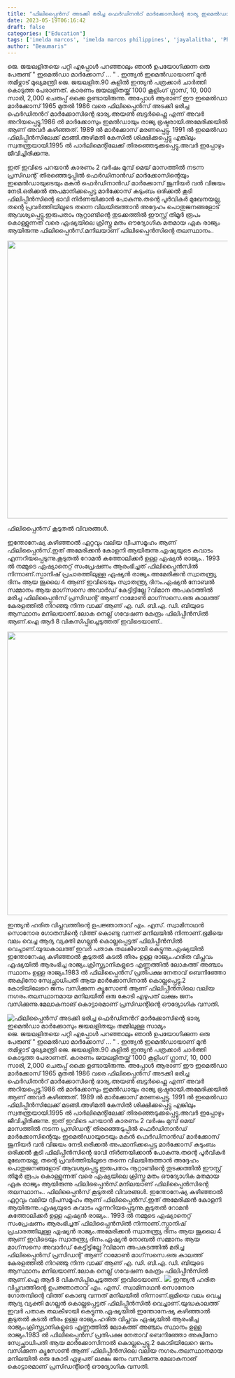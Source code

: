```yaml
---
title: "ഫിലിപ്പൈൻസ് അടക്കി ഭരിച്ച ഫെർഡിനൻറ് മാർക്കോസിന്റെ ഭാര്യ ഇമെൽഡാ മാർക്കോസും ജയലളിതയും തമ്മിലുള്ള സാമ്യം"
date: 2023-05-19T06:16:42
draft: false
categories: ["Education"]
tags: ['imelda marcos', 'imelda marcos philippines', 'jayalalitha', 'Philippines']
author: "Beaumaris"
---
```


ജെ. ജയലളിതയെ പറ്റി എപ്പോൾ പറഞ്ഞാലും ഞാൻ ഉപയോഗിക്കുന്ന ഒരു പേരുണ്ട് " ഇമെൽഡാ മാർക്കോസ് ... " . ഇന്ത്യൻ ഇമെൽഡായാണ് മുൻ തമിഴ്നാട് മുഖ്യമന്ത്രി ജെ. ജയലളിത.90 കളിൽ ഇന്ത്യൻ പത്രക്കാർ ചാർത്തി കൊടുത്ത പേരാണത്. കാരണം ജയലളിതയ്ക്ക് 1000 കൂളിംഗ് ഗ്ലാസ്, 10, 000 സാരി, 2,000 ചെരുപ്പ് ഒക്കെ ഉണ്ടായിരുന്നു. അപ്പോൾ ആരാണ് ഈ ഇമെൽഡാ മാർക്കോസ് 1965 മുതൽ 1986 വരെ ഫിലിപ്പൈൻസ് അടക്കി ഭരിച്ച ഫെർഡിനൻറ് മാർക്കോസിന്റെ ഭാര്യ.അയൺ ബട്ടർഫ്ലൈ എന്ന് അവർ അറിയപ്പെട്ടു.1986 ൽ മാർക്കോസും ഇമൽഡായും രാജ്യ ഭ്രഷ്ടരായി.അമേരിക്കയിൽ ആണ് അവർ കഴിഞ്ഞത്. 1989 ൽ മാർക്കോസ് മരണപ്പെട്ടു. 1991 ൽ ഇമെൽഡാ ഫിലിപ്പീൻസിലേക്ക് മടങ്ങി.അഴിമതി കേസിൽ ശിക്ഷിക്കപ്പെട്ടു എങ്കിലും സ്വതന്ത്രയായി.1995 ൽ പാർലിമെന്റിലേക്ക് തിരഞ്ഞെടുക്കപ്പെട്ടു.അവർ ഇപ്പോഴും ജീവിച്ചിരിക്കുന്നു.

ഇത് ഇവിടെ പറയാൻ കാരണം 2 വർഷം മുമ്പ് മെയ്‌ മാസത്തിൽ നടന്ന പ്രസിഡന്റ് തിരഞ്ഞെടുപ്പിൽ ഫെർഡിനാൻഡ് മാർക്കോസിന്റെയും ഇമെൽഡായുടെയും മകൻ ഫെർഡിനാൻഡ് മാർക്കോസ് ജൂനിയർ വൻ വിജയം നേടി.ഒരിക്കൽ അപമാനിക്കപ്പെട്ട മാർക്കോസ് കുടുംബം ഒരിക്കൽ കൂടി ഫിലിപ്പീൻസിന്റെ ഭാവി നിർണയിക്കാൻ പോകുന്നു.തന്റെ പൂർവികർ മുഖേനയല്ല, തന്റെ പ്രവർത്തിയിലൂടെ തന്നെ വിലയിരുത്താൻ അദ്ദേഹം പൊതുജനങ്ങളോട് ആവശ്യപ്പെട്ടു.ഇരുപതാം നൂറ്റാണ്ടിന്റെ തുടക്കത്തിൽ ഈസ്റ്റ്‌ തിമൂർ രൂപം കൊള്ളുന്നത് വരെ ഏഷ്യയിലെ ക്രിസ്തു മതം ഔദ്യോഗിക മതമായ ഏക രാജ്യം ആയിരുന്നു ഫിലിപ്പൈൻസ്.മനിലയാണ് ഫിലിപ്പൈൻസിന്റെ തലസ്ഥാനം..

<a href="https://cdn.boolokam.com/articles/2023/05/wffff.jpg"><img class="size-large wp-image-396023" src="https://cdn.boolokam.com/articles/2023/05/wffff-1024x810.jpg" alt="" width="800" height="633" /></a>

ഫിലിപ്പൈൻസ് കൂടുതൽ വിവരങ്ങൾ.

ഇന്തോനേഷ്യ കഴിഞ്ഞാൽ ഏറ്റവും വലിയ ദ്വീപസമൂഹം ആണ് ഫിലിപ്പൈൻസ്.ഇത് അമേരിക്കൻ കോളനി ആയിരുന്നു.ഏഷ്യയുടെ കവാടം എന്നറിയപ്പെടുന്നു.കൂടുതൽ റോമൻ കത്തോലിക്കർ ഉള്ള ഏഷ്യൻ രാജ്യം.. 1993 ൽ നമ്മുടെ ഏഷ്യാനെറ്റ്‌ സംപ്രേഷണം ആരംഭിച്ചത് ഫിലിപ്പൈൻസിൽ നിന്നാണ്.സ്പാനിഷ് പ്രചാരത്തിലുള്ള ഏഷ്യൻ രാജ്യം.അമേരിക്കൻ സ്വാതന്ത്ര്യ ദിനം ആയ ജൂലൈ 4 ആണ് ഇവിടെയും സ്വാതന്ത്ര്യ ദിനം.ഏഷ്യൻ നോബൽ സമ്മാനം ആയ മാഗ്‌സസെ അവാർഡ് കേട്ടിട്ടില്ലേ ?വിമാന അപകടത്തിൽ മരിച്ച ഫിലിപ്പൈൻസ് പ്രസിഡന്റ്‌ ആണ് റാമോൺ മാഗ്‌സസെ.ഒരു കാലത്ത് കേരളത്തിൽ നിറഞ്ഞു നിന്ന വാക്ക് ആണ് എ. ഡി. ബി.എ. ഡി. ബിയുടെ ആസ്ഥാനം മനിലയാണ്.ലോക നെല്ല് ഗവേഷണ കേന്ദ്രം ഫിലിപ്പീൻസിൽ ആണ്.ഐ ആർ 8 വികസിപ്പിച്ചെടുത്തത് ഇവിടെയാണ്..

<a href="https://cdn.boolokam.com/articles/2023/05/1e1.jpg"><img class="wp-image-396024 aligncenter" src="https://cdn.boolokam.com/articles/2023/05/1e1.jpg" alt="" width="646" height="646" /></a>

ഇന്ത്യൻ ഹരിത വിപ്ലവത്തിന്റെ ഉപജ്ഞാതാവ് എം. എസ്. സ്വാമിനാഥൻ സൊനോര ഗോതമ്പിന്റെ വിത്ത് കൊണ്ടു വന്നത് മനിലയിൽ നിന്നാണ്.ഭൂമിയെ വലം വെച്ച ആദ്യ വ്യക്തി മഗല്ലൻ കൊല്ലപ്പെട്ടത് ഫിലിപ്പീൻസിൽ വെച്ചാണ്.യുദ്ധകാലത്ത് ഇവർ പതാക തലകീഴായി കെട്ടുന്നു.ഏഷ്യയിൽ ഇന്തോനേഷ്യ കഴിഞ്ഞാൽ കൂടുതൽ കടൽ തീരം ഉള്ള രാജ്യം.ഹരിത വിപ്ലവം ഏഷ്യയിൽ ആരംഭിച്ച രാജ്യം.ക്രിസ്ത്യാനികളുടെ എണ്ണത്തിൽ ലോകത്ത് അഞ്ചാം സ്ഥാനം ഉള്ള രാജ്യം.1983 ൽ ഫിലിപ്പൈൻസ് പ്രതിപക്ഷ നേതാവ് ബെനിഞ്ഞോ അക്വിനോ സ്വേച്ഛാധിപതി ആയ മാർക്കോസിനാൽ കൊല്ലപ്പെട്ടു.2 കോടിയിലേറെ ജനം വസിക്കുന്ന ക്യൂസോൺ ആണ് ഫിലിപ്പീൻസിലെ വലിയ നഗരം.തലസ്ഥാനമായ മനിലയിൽ ഒരു കോടി എഴുപത് ലക്ഷം ജനം വസിക്കുന്നു.മേലാകനാങ് കൊട്ടാരമാണ് പ്രസിഡന്റിന്റെ ഔദ്യോഗിക വസതി.


![ഫിലിപ്പൈൻസ് അടക്കി ഭരിച്ച ഫെർഡിനൻറ് മാർക്കോസിന്റെ ഭാര്യ ഇമെൽഡാ മാർക്കോസും ജയലളിതയും തമ്മിലുള്ള സാമ്യം](https://cdn.boolokam.com/articles/2023/05/wffff-1024x810.jpg)ജെ. ജയലളിതയെ പറ്റി എപ്പോൾ പറഞ്ഞാലും ഞാൻ ഉപയോഗിക്കുന്ന ഒരു പേരുണ്ട് " ഇമെൽഡാ മാർക്കോസ് ... " . ഇന്ത്യൻ ഇമെൽഡായാണ് മുൻ തമിഴ്നാട് മുഖ്യമന്ത്രി ജെ. ജയലളിത.90 കളിൽ ഇന്ത്യൻ പത്രക്കാർ ചാർത്തി കൊടുത്ത പേരാണത്. കാരണം ജയലളിതയ്ക്ക് 1000 കൂളിംഗ് ഗ്ലാസ്, 10, 000 സാരി, 2,000 ചെരുപ്പ് ഒക്കെ ഉണ്ടായിരുന്നു. അപ്പോൾ ആരാണ് ഈ ഇമെൽഡാ മാർക്കോസ് 1965 മുതൽ 1986 വരെ ഫിലിപ്പൈൻസ് അടക്കി ഭരിച്ച ഫെർഡിനൻറ് മാർക്കോസിന്റെ ഭാര്യ.അയൺ ബട്ടർഫ്ലൈ എന്ന് അവർ അറിയപ്പെട്ടു.1986 ൽ മാർക്കോസും ഇമൽഡായും രാജ്യ ഭ്രഷ്ടരായി.അമേരിക്കയിൽ ആണ് അവർ കഴിഞ്ഞത്. 1989 ൽ മാർക്കോസ് മരണപ്പെട്ടു. 1991 ൽ ഇമെൽഡാ ഫിലിപ്പീൻസിലേക്ക് മടങ്ങി.അഴിമതി കേസിൽ ശിക്ഷിക്കപ്പെട്ടു എങ്കിലും സ്വതന്ത്രയായി.1995 ൽ പാർലിമെന്റിലേക്ക് തിരഞ്ഞെടുക്കപ്പെട്ടു.അവർ ഇപ്പോഴും ജീവിച്ചിരിക്കുന്നു. ഇത് ഇവിടെ പറയാൻ കാരണം 2 വർഷം മുമ്പ് മെയ്‌ മാസത്തിൽ നടന്ന പ്രസിഡന്റ് തിരഞ്ഞെടുപ്പിൽ ഫെർഡിനാൻഡ് മാർക്കോസിന്റെയും ഇമെൽഡായുടെയും മകൻ ഫെർഡിനാൻഡ് മാർക്കോസ് ജൂനിയർ വൻ വിജയം നേടി.ഒരിക്കൽ അപമാനിക്കപ്പെട്ട മാർക്കോസ് കുടുംബം ഒരിക്കൽ കൂടി ഫിലിപ്പീൻസിന്റെ ഭാവി നിർണയിക്കാൻ പോകുന്നു.തന്റെ പൂർവികർ മുഖേനയല്ല, തന്റെ പ്രവർത്തിയിലൂടെ തന്നെ വിലയിരുത്താൻ അദ്ദേഹം പൊതുജനങ്ങളോട് ആവശ്യപ്പെട്ടു.ഇരുപതാം നൂറ്റാണ്ടിന്റെ തുടക്കത്തിൽ ഈസ്റ്റ്‌ തിമൂർ രൂപം കൊള്ളുന്നത് വരെ ഏഷ്യയിലെ ക്രിസ്തു മതം ഔദ്യോഗിക മതമായ ഏക രാജ്യം ആയിരുന്നു ഫിലിപ്പൈൻസ്.മനിലയാണ് ഫിലിപ്പൈൻസിന്റെ തലസ്ഥാനം.. [](https://cdn.boolokam.com/articles/2023/05/wffff.jpg) ഫിലിപ്പൈൻസ് കൂടുതൽ വിവരങ്ങൾ. ഇന്തോനേഷ്യ കഴിഞ്ഞാൽ ഏറ്റവും വലിയ ദ്വീപസമൂഹം ആണ് ഫിലിപ്പൈൻസ്.ഇത് അമേരിക്കൻ കോളനി ആയിരുന്നു.ഏഷ്യയുടെ കവാടം എന്നറിയപ്പെടുന്നു.കൂടുതൽ റോമൻ കത്തോലിക്കർ ഉള്ള ഏഷ്യൻ രാജ്യം.. 1993 ൽ നമ്മുടെ ഏഷ്യാനെറ്റ്‌ സംപ്രേഷണം ആരംഭിച്ചത് ഫിലിപ്പൈൻസിൽ നിന്നാണ്.സ്പാനിഷ് പ്രചാരത്തിലുള്ള ഏഷ്യൻ രാജ്യം.അമേരിക്കൻ സ്വാതന്ത്ര്യ ദിനം ആയ ജൂലൈ 4 ആണ് ഇവിടെയും സ്വാതന്ത്ര്യ ദിനം.ഏഷ്യൻ നോബൽ സമ്മാനം ആയ മാഗ്‌സസെ അവാർഡ് കേട്ടിട്ടില്ലേ ?വിമാന അപകടത്തിൽ മരിച്ച ഫിലിപ്പൈൻസ് പ്രസിഡന്റ്‌ ആണ് റാമോൺ മാഗ്‌സസെ.ഒരു കാലത്ത് കേരളത്തിൽ നിറഞ്ഞു നിന്ന വാക്ക് ആണ് എ. ഡി. ബി.എ. ഡി. ബിയുടെ ആസ്ഥാനം മനിലയാണ്.ലോക നെല്ല് ഗവേഷണ കേന്ദ്രം ഫിലിപ്പീൻസിൽ ആണ്.ഐ ആർ 8 വികസിപ്പിച്ചെടുത്തത് ഇവിടെയാണ്.. [![](https://cdn.boolokam.com/articles/2023/05/1e1.jpg)](https://cdn.boolokam.com/articles/2023/05/1e1.jpg) ഇന്ത്യൻ ഹരിത വിപ്ലവത്തിന്റെ ഉപജ്ഞാതാവ് എം. എസ്. സ്വാമിനാഥൻ സൊനോര ഗോതമ്പിന്റെ വിത്ത് കൊണ്ടു വന്നത് മനിലയിൽ നിന്നാണ്.ഭൂമിയെ വലം വെച്ച ആദ്യ വ്യക്തി മഗല്ലൻ കൊല്ലപ്പെട്ടത് ഫിലിപ്പീൻസിൽ വെച്ചാണ്.യുദ്ധകാലത്ത് ഇവർ പതാക തലകീഴായി കെട്ടുന്നു.ഏഷ്യയിൽ ഇന്തോനേഷ്യ കഴിഞ്ഞാൽ കൂടുതൽ കടൽ തീരം ഉള്ള രാജ്യം.ഹരിത വിപ്ലവം ഏഷ്യയിൽ ആരംഭിച്ച രാജ്യം.ക്രിസ്ത്യാനികളുടെ എണ്ണത്തിൽ ലോകത്ത് അഞ്ചാം സ്ഥാനം ഉള്ള രാജ്യം.1983 ൽ ഫിലിപ്പൈൻസ് പ്രതിപക്ഷ നേതാവ് ബെനിഞ്ഞോ അക്വിനോ സ്വേച്ഛാധിപതി ആയ മാർക്കോസിനാൽ കൊല്ലപ്പെട്ടു.2 കോടിയിലേറെ ജനം വസിക്കുന്ന ക്യൂസോൺ ആണ് ഫിലിപ്പീൻസിലെ വലിയ നഗരം.തലസ്ഥാനമായ മനിലയിൽ ഒരു കോടി എഴുപത് ലക്ഷം ജനം വസിക്കുന്നു.മേലാകനാങ് കൊട്ടാരമാണ് പ്രസിഡന്റിന്റെ ഔദ്യോഗിക വസതി.
